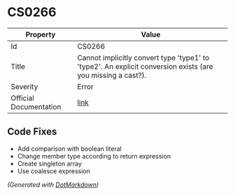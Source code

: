 # CS0266

| Property               | Value                                                                                                           |
| ---------------------- | --------------------------------------------------------------------------------------------------------------- |
| Id                     | CS0266                                                                                                          |
| Title                  | Cannot implicitly convert type 'type1' to 'type2'\. An explicit conversion exists \(are you missing a cast?\)\. |
| Severity               | Error                                                                                                           |
| Official Documentation | [link](http://docs.microsoft.com/en-us/dotnet/csharp/language-reference/compiler-messages/cs0266)               |

## Code Fixes

* Add comparison with boolean literal
* Change member type according to return expression
* Create singleton array
* Use coalesce expression


*\(Generated with [DotMarkdown](http://github.com/JosefPihrt/DotMarkdown)\)*
